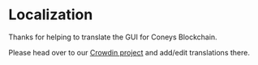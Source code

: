 # Localization

Thanks for helping to translate the GUI for Coneys Blockchain.

Please head over to our [Crowdin project](https://crowdin.com/project/coneys-blockchain/) and add/edit translations there.
